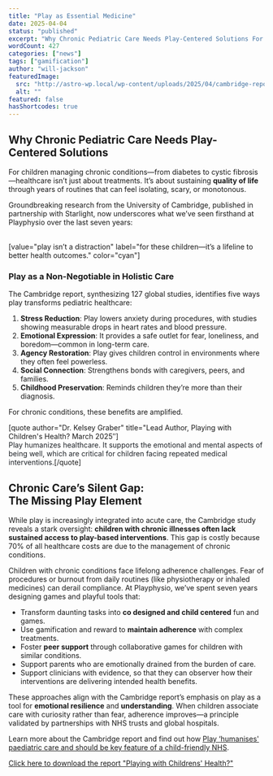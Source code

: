```yaml
---
title: "Play as Essential Medicine"
date: 2025-04-04
status: "published"
excerpt: "Why Chronic Pediatric Care Needs Play-Centered Solutions For children managing chronic conditions—from diabetes to cystic fibrosis—healthcare isn’t just about t..."
wordCount: 427
categories: ["news"]
tags: ["gamification"]
author: "will-jackson"
featuredImage:
  src: "http://astro-wp.local/wp-content/uploads/2025/04/cambridge-report.png"
  alt: ""
featured: false
hasShortcodes: true
---
```

<h2 >Why Chronic Pediatric Care Needs Play-Centered Solutions</h2>

<p>For children managing chronic conditions—from diabetes to cystic fibrosis—healthcare isn’t just about treatments. It’s about sustaining <strong>quality of life</strong> through years of routines that can feel isolating, scary, or monotonous. </p>

<p>Groundbreaking research from the University of Cambridge, published in partnership with Starlight, now underscores what we’ve seen firsthand at Playphysio over the last seven years: </p>

<p><StatsCards>
<br />
[value="play isn’t a distraction" label="for these children—it’s a lifeline to better health outcomes." color="cyan"]<br />

</StatsCards></p>

<h3 >Play as a Non-Negotiable in Holistic Care</h3>

<p>The Cambridge report, synthesizing 127 global studies, identifies five ways play transforms pediatric healthcare:</p>

<ol >
<li><strong>Stress Reduction</strong>: Play lowers anxiety during procedures, with studies showing measurable drops in heart rates and blood pressure.</li>

<li><strong>Emotional Expression</strong>: It provides a safe outlet for fear, loneliness, and boredom—common in long-term care.</li>

<li><strong>Agency Restoration</strong>: Play gives children control in environments where they often feel powerless.</li>

<li><strong>Social Connection</strong>: Strengthens bonds with caregivers, peers, and families.</li>

<li><strong>Childhood Preservation</strong>: Reminds children they’re more than their diagnosis.</li>
</ol>

<p>For chronic conditions, these benefits are amplified. </p>

<p>[quote author="Dr. Kelsey Graber" title="Lead Author, Playing with Children's Health? March 2025&#8243;]<br />
<span style="color: #1f2328;">Play humanizes healthcare. It supports the emotional and mental aspects of being well, which are critical for children facing repeated medical interventions.</span>[/quote]</p>

<p></p>

<h2 >Chronic Care’s Silent Gap: <br>The Missing Play Element</h2>

<p>While play is increasingly integrated into acute care, the Cambridge study reveals a stark oversight: <strong>children with chronic illnesses often lack sustained access to play-based interventions</strong>. This gap is costly because 70% of all healthcare costs are due to the management of chronic conditions.</p>

<p>Children with chronic conditions face lifelong adherence challenges. Fear of procedures or burnout from daily routines (like physiotherapy or inhaled medicines) can derail compliance. At Playphysio, we’ve spent seven years designing games and playful tools that:</p>

<ul >
<li>Transform daunting tasks into <strong>co designed and child centered</strong> fun and games.</li>

<li>Use gamification and reward to <strong>maintain adherence</strong> with complex treatments.</li>

<li>Foster <strong>peer support</strong> through collaborative games for children with similar conditions.</li>

<li>Support parents who are emotionally drained from the burden of care. </li>

<li>Support clinicians with evidence, so that they can observer how their interventions are delivering intended health benefits.</li>
</ul>

<p>These approaches align with the Cambridge report’s emphasis on play as a tool for <strong>emotional resilience</strong> and <strong>understanding</strong>. When children associate care with curiosity rather than fear, adherence improves—a principle validated by partnerships with NHS trusts and global hospitals.</p>

<p>Learn more about the Cambridge report and find out how  <a href="https://www.cam.ac.uk/research/news/play-humanises-paediatric-care-and-should-be-key-feature-of-a-child-friendly-nhs-report-0">Play &#8216;humanises' paediatric care and should be key feature of a child-friendly NHS</a>.</p>

<p><a href="https://www.pedalhub.net/wp-content/uploads/2025/03/PEDAL-Playing-with-childrens-health.pdf">Click here to download the report "Playing with Childrens' Health?"</a></p>

<p></p>